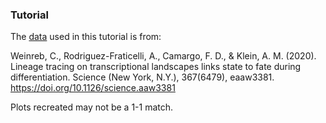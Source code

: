 ### Tutorial

The [data](https://www.ncbi.nlm.nih.gov/geo/query/acc.cgi?acc=GSM4185643) used in this tutorial is from:

Weinreb, C., Rodriguez-Fraticelli, A., Camargo, F. D., & Klein, A. M. (2020). Lineage tracing on transcriptional landscapes links state to fate during differentiation. Science (New York, N.Y.), 367(6479), eaaw3381. https://doi.org/10.1126/science.aaw3381

Plots recreated may not be a 1-1 match.
